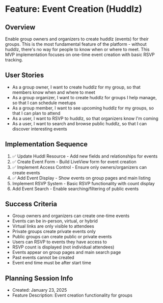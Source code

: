 # Feature: Event Creation (Huddlz)

## Overview
Enable group owners and organizers to create huddlz (events) for their groups. This is the most fundamental feature of the platform - without huddlz, there's no way for people to know when or where to meet. This MVP implementation focuses on one-time event creation with basic RSVP tracking.

## User Stories
- As a group owner, I want to create huddlz for my group, so that members know when and where to meet
- As a group organizer, I want to create huddlz for groups I help manage, so that I can schedule meetups
- As a group member, I want to see upcoming huddlz for my groups, so that I can plan to attend
- As a user, I want to RSVP to huddlz, so that organizers know I'm coming
- As a user, I want to search and browse public huddlz, so that I can discover interesting events

## Implementation Sequence
1. ✅ Update Huddl Resource - Add new fields and relationships for events
2. ✅ Create Event Form - Build LiveView form for event creation
3. ✅ Implement Access Control - Ensure only owners/organizers can create events
4. ✅ Add Event Display - Show events on group pages and main listing
5. Implement RSVP System - Basic RSVP functionality with count display
6. Add Event Search - Enable searching/filtering of public events

## Success Criteria
- Group owners and organizers can create one-time events
- Events can be in-person, virtual, or hybrid
- Virtual links are only visible to attendees
- Private groups create private events only
- Public groups can create public or private events
- Users can RSVP to events they have access to
- RSVP count is displayed (not individual attendees)
- Events appear on group pages and main search page
- Past events cannot be created
- Event end time must be after start time

## Planning Session Info
- Created: January 23, 2025
- Feature Description: Event creation functionality for groups